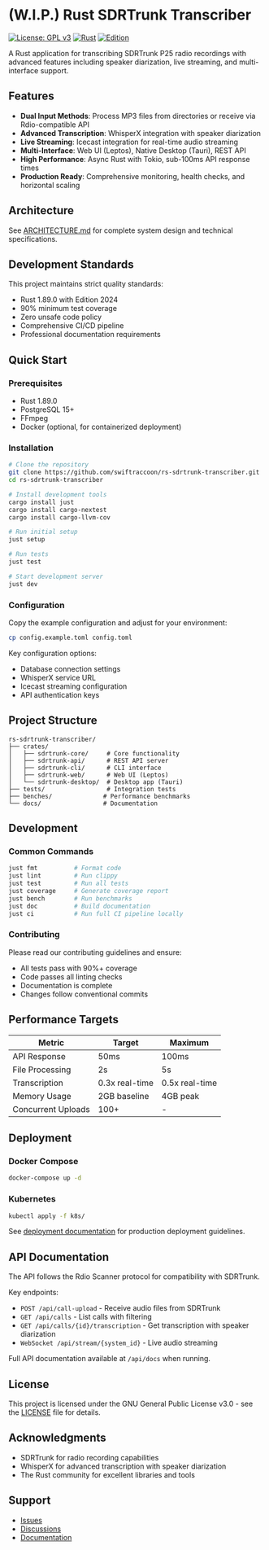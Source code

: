 # (W.I.P.) Rust SDRTrunk Transcriber

[![License: GPL v3](https://img.shields.io/badge/License-GPLv3-blue.svg)](https://www.gnu.org/licenses/gpl-3.0)
[![Rust](https://img.shields.io/badge/rust-1.85.0%2B-orange.svg)](https://www.rust-lang.org)
[![Edition](https://img.shields.io/badge/edition-2024-red.svg)](https://doc.rust-lang.org/edition-guide/rust-2024/index.html)

A Rust application for transcribing SDRTrunk P25 radio recordings with advanced features including speaker diarization, live streaming, and multi-interface support.

## Features

- **Dual Input Methods**: Process MP3 files from directories or receive via Rdio-compatible API
- **Advanced Transcription**: WhisperX integration with speaker diarization
- **Live Streaming**: Icecast integration for real-time audio streaming
- **Multi-Interface**: Web UI (Leptos), Native Desktop (Tauri), REST API
- **High Performance**: Async Rust with Tokio, sub-100ms API response times
- **Production Ready**: Comprehensive monitoring, health checks, and horizontal scaling

## Architecture

See [ARCHITECTURE.md](ARCHITECTURE.md) for complete system design and technical specifications.

## Development Standards

This project maintains strict quality standards:

- Rust 1.89.0 with Edition 2024
- 90% minimum test coverage
- Zero unsafe code policy
- Comprehensive CI/CD pipeline
- Professional documentation requirements

## Quick Start

### Prerequisites

- Rust 1.89.0
- PostgreSQL 15+
- FFmpeg
- Docker (optional, for containerized deployment)

### Installation

```bash
# Clone the repository
git clone https://github.com/swiftraccoon/rs-sdrtrunk-transcriber.git
cd rs-sdrtrunk-transcriber

# Install development tools
cargo install just
cargo install cargo-nextest
cargo install cargo-llvm-cov

# Run initial setup
just setup

# Run tests
just test

# Start development server
just dev
```

### Configuration

Copy the example configuration and adjust for your environment:

```bash
cp config.example.toml config.toml
```

Key configuration options:

- Database connection settings
- WhisperX service URL
- Icecast streaming configuration
- API authentication keys

## Project Structure

```
rs-sdrtrunk-transcriber/
├── crates/
│   ├── sdrtrunk-core/     # Core functionality
│   ├── sdrtrunk-api/      # REST API server
│   ├── sdrtrunk-cli/      # CLI interface
│   ├── sdrtrunk-web/      # Web UI (Leptos)
│   └── sdrtrunk-desktop/  # Desktop app (Tauri)
├── tests/                 # Integration tests
├── benches/              # Performance benchmarks
└── docs/                 # Documentation
```

## Development

### Common Commands

```bash
just fmt          # Format code
just lint         # Run clippy
just test         # Run all tests
just coverage     # Generate coverage report
just bench        # Run benchmarks
just doc          # Build documentation
just ci           # Run full CI pipeline locally
```

### Contributing

Please read our contributing guidelines and ensure:

- All tests pass with 90%+ coverage
- Code passes all linting checks
- Documentation is complete
- Changes follow conventional commits

## Performance Targets

| Metric | Target | Maximum |
|--------|--------|---------|
| API Response | 50ms | 100ms |
| File Processing | 2s | 5s |
| Transcription | 0.3x real-time | 0.5x real-time |
| Memory Usage | 2GB baseline | 4GB peak |
| Concurrent Uploads | 100+ | - |

## Deployment

### Docker Compose

```bash
docker-compose up -d
```

### Kubernetes

```bash
kubectl apply -f k8s/
```

See [deployment documentation](docs/deployment.md) for production deployment guidelines.

## API Documentation

The API follows the Rdio Scanner protocol for compatibility with SDRTrunk.

Key endpoints:

- `POST /api/call-upload` - Receive audio files from SDRTrunk
- `GET /api/calls` - List calls with filtering
- `GET /api/calls/{id}/transcription` - Get transcription with speaker diarization
- `WebSocket /api/stream/{system_id}` - Live audio streaming

Full API documentation available at `/api/docs` when running.

## License

This project is licensed under the GNU General Public License v3.0 - see the [LICENSE](LICENSE) file for details.

## Acknowledgments

- SDRTrunk for radio recording capabilities
- WhisperX for advanced transcription with speaker diarization
- The Rust community for excellent libraries and tools

## Support

- [Issues](https://github.com/swiftraccoon/rs-sdrtrunk-transcriber/issues)
- [Discussions](https://github.com/swiftraccoon/rs-sdrtrunk-transcriber/discussions)
- [Documentation](https://github.com/swiftraccoon/rs-sdrtrunk-transcriber/wiki)

